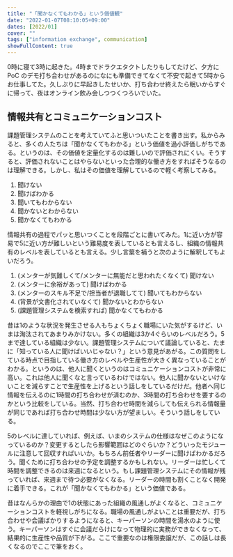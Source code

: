 ```yaml
---
title: "「聞かなくてもわかる」という価値観"
date: "2022-01-07T08:10:05+09:00"
dates: [2022/01]
cover: ""
tags: ["information exchange", communication]
showFullContent: true
---
```


0時に寝て3時に起きた。4時までドラクエタクトしたりもしてたけど、夕方に PoC のデモ打ち合わせがあるのになにも準備できてなくて不安で起きて5時からお仕事してた。久しぶりに早起きしたせいか、打ち合わせ終えたら眠いからすぐに帰って、夜はオンライン飲み会しつつくつろいでいた。

## 情報共有とコミュニケーションコスト

課題管理システムのことを考えていてふと思いついたことを書き出す。私からみると、多くの人たちは「聞かなくてもわかる」という価値を過小評価しがちである。というのは、その価値を定量化するのは難しいので評価されにくい。そうすると、評価されないことはやらないといった合理的な働き方をすればそうなるのは理解できる。しかし、私はその価値を理解しているので軽く考察してみる。

1.  聞けない
1.  聞けばわかる
1.  聞いてもわからない
1.  聞かないとわからない
1.  聞かなくてもわかる

情報共有の過程でパッと思いつくことを段階ごとに書いてみた。1に近い方が容易で5に近い方が難しいという難易度を表しているとも言えるし、組織の情報共有のレベルを表しているとも言える。少し言葉を補うと次のように解釈してもよいだろう。

1.  (メンターが気難しくて/メンターに無能だと思われたくなくて) 聞けない
1.  (メンターに余裕があって) 聞けばわかる
1.  (メンターのスキル不足で/担当者が退職してて) 聞いてもわからない
1.  (背景が文書化されていなくて) 聞かないとわからない
1.  (課題管理システムを検索すれば) 聞かなくてもわかる

昔は1のような状況を発生させる人もちょくちょく職場にいた気がするけど、いまは淘汰されてあまりみかけない。多くの組織は3か4ぐらいのレベルだろう。5まで達している組織は少ない。課題管理システムについて議論していると、たまに「知っている人に聞けばいいじゃない？」という意見があがる。この質問をしている時点で目指している働き方のレベルや生産性が大きく異なっていることがわかる。というのは、他人に聞くというのはコミュニケーションコストが非常に高い。これは他人に聞くなと言っているわけではない。他人に聞かないといけないことを減らすことで生産性を上げるという話しをしているだけだ。他者へ同じ情報を伝えるのに1時間の打ち合わせが済むのか、3時間の打ち合わせを要するのかという比較をしている。当然、打ち合わせ時間を減らしても伝えられる情報量が同じであれば打ち合わせ時間は少ない方が望ましい。そういう話しをしている。

5のレベルに達していれば、例えば、いまのシステムの仕様はなぜこのようになっているのか？変更するとしたら影響範囲はどのぐらいか？どういったモジュールに注意して回収すればいいか。もちろん前任者やリーダーに聞けばわかるだろう。聞くために打ち合わせの予定を調整するかもしれない。リーダーは忙しくて時間を調整できるのは来週になるという。もし課題管理システムにその情報が残っていれば、来週まで待つ必要がなくなる。リーダーの時間も割くことなく開発に着手できる。これが「聞かなくてもわかる」という価値である。

昔はなんらかの理由で1の状態にあった組織の風通しがよくなると、コミュニケーションコストを軽視しがちになる。職場の風通しがよいことは重要だが、打ち合わせや会議ばかりするようになると、キーパーソンの時間を湯水のように使う。キーパーソンはすぐに会議だらけになって物理的に実務ができなくなって、結果的に生産性や品質が下がる。ここで重要なのは権限委譲だが、この話しは長くなるのでここで筆をおく。
